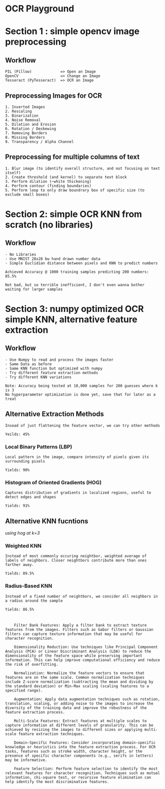 # OCR Playground

# Section 1 : simple opencv image preprocessing 

## Workflow
```
PIL (Pillow)             => Open an Image
OpenCV                   => Change an Image
Tesseract (PyTesseract)  => OCR an Image
```

## Preprocessing Images for OCR
```
1. Inverted Images
2. Rescaling
3. Binarization
4. Noise Removal
5. Dilation and Erosion
6. Rotation / Deskewing 
7. Removing Borders
8. Missing Borders
9. Transparency / Alpha Channel
```

## Preprocessing for multiple columns of text
```
1. Blur image (to identify overall structure, and not focusing on text itself) 
2. Create threshold (and kernel) to separate text block 
3. Perform dilation (~white thickening)
4. Perform contour (finding boundaries)  
5. Perform loop to only draw boundrary box of specific size (to exclude small boxes)
```

# Section 2: simple OCR KNN from scratch (no libraries)

## Workflow
```
- No Libraries
- Use MNIST 28x28 bw hand drawn number data 
- Simple Euclidian distance between pixels and KNN to predict numbers
```

`Achieved Accuracy @ 1000 training samples predicting 200 numbers: 85.5%`

`Not bad, but so terrible inefficient, I don't even wanna bother waiting for larger samples`

# Section 3: numpy optimized OCR simple KNN, alternative feature extraction

## Workflow
```
- Use Numpy to read and process the images faster
- Same Data as before
- Same KNN function but optimized with numpy
- Try different feature extraction methods
- Try different KNN variations 

Note: Accuracy being tested at 10,000 samples for 200 guesses where k is 3
No hyperparameter optimization is done yet, save that for later as a treat
```

## Alternative Extraction Methods
`Insead of just flattening the feature vector, we can try other methods`

`Yeilds: 45%`

### Local Binary Patterns (LBP)
`Local pattern in the image, compare intensity of pixels given its surrounding pixels`

`Yields: 90%`

### Histogram of Oriented Gradients (HOG)
`Captures distribution of gradients in localized regions, useful to detect edges and shapes`

`Yields: 91%`

## Alternative KNN fucntions
*using hog at k=3*

### Weighted KNN
`Instead of most commonly occuring neightbor, weighted average of labels of neighbors. Closer neightbors contribute more than ones farther away.`

`Yields: 89.5%`

### Radius-Based KNN
`Instead of a fixed number of neightbors, we consider all neighbors in a radius around the sample`

`Yields: 86.5%`

###

```

    Filter Bank Features: Apply a filter bank to extract texture features from the images. Filters such as Gabor filters or Gaussian filters can capture texture information that may be useful for character recognition.

    Dimensionality Reduction: Use techniques like Principal Component Analysis (PCA) or Linear Discriminant Analysis (LDA) to reduce the dimensionality of the feature space while preserving important information. This can help improve computational efficiency and reduce the risk of overfitting.

    Normalization: Normalize the feature vectors to ensure that features are on the same scale. Common normalization techniques include Z-score normalization (subtracting the mean and dividing by the standard deviation) or Min-Max scaling (scaling features to a specified range).

    Augmentation: Apply data augmentation techniques such as rotation, translation, scaling, or adding noise to the images to increase the diversity of the training data and improve the robustness of the feature extraction process.

    Multi-Scale Features: Extract features at multiple scales to capture information at different levels of granularity. This can be achieved by resizing the images to different sizes or applying multi-scale feature extraction techniques.

    Domain-Specific Features: Consider incorporating domain-specific knowledge or heuristics into the feature extraction process. For OCR tasks, features such as stroke width, character height, or the presence of specific character components (e.g., serifs in letters) may be informative.

    Feature Selection: Perform feature selection to identify the most relevant features for character recognition. Techniques such as mutual information, chi-square test, or recursive feature elimination can help identify the most discriminative features.
```